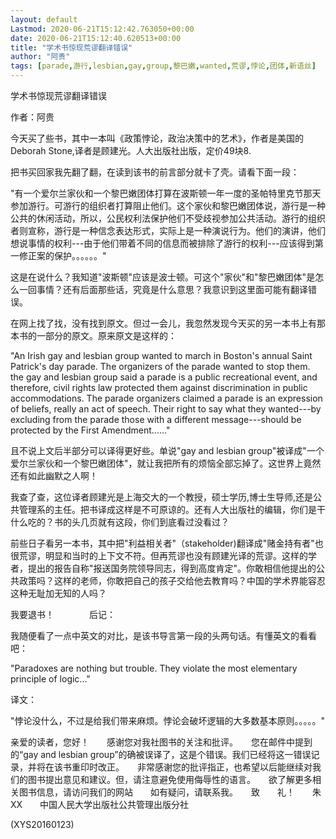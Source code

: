 ```yaml
---
layout: default
Lastmod: 2020-06-21T15:12:42.763050+00:00
date: 2020-06-21T15:12:40.620513+00:00
title: "学术书惊现荒谬翻译错误"
author: "阿贵"
tags: [parade,游行,lesbian,gay,group,黎巴嫩,wanted,荒谬,悖论,团体,新语丝]
---
```


学术书惊现荒谬翻译错误

作者：阿贵

今天买了些书，其中一本叫《政策悖论，政治决策中的艺术》，作者是美国的Deborah Stone,译者是顾建光。人大出版社出版，定价49块8.

把书买回家我先翻了翻，在读到该书的前言部分就卡了壳。请看下面一段：

"有一个爱尔兰家伙和一个黎巴嫩团体打算在波斯顿一年一度的圣帕特里克节那天参加游行。可游行的组织者打算阻止他们。这个家伙和黎巴嫩团体说，游行是一种公共的休闲活动，所以，公民权利法保护他们不受歧视参加公共活动。游行的组织者则宣称，游行是一种信念表达形式，实际上是一种演说行为。他们的演讲，他们想说事情的权利---由于他们带着不同的信息而被排除了游行的权利---应该得到第一修正案的保护。。。。。。"

这是在说什么？我知道"波斯顿"应该是波士顿。可这个"家伙"和"黎巴嫩团体"是怎么一回事情？还有后面那些话，究竟是什么意思？我意识到这里面可能有翻译错误。

在网上找了找，没有找到原文。但过一会儿，我忽然发现今天买的另一本书上有那本书的一部分的原文。原来原文是这样的：

"An Irish gay and lesbian group wanted to march in Boston's annual Saint Patrick's day parade. The organizers of the parade wanted to stop them. the gay and lesbian group said a parade is a public recreational event, and therefore, civil rights law protected them against discrimination in public accommodations. The parade organizers claimed a parade is an expression of beliefs, really an act of speech. Their right to say what they wanted---by excluding from the parade those with a different message---should be protected by the First Amendment......"

且不说上文后半部分可以译得更好些。单说"gay and lesbian group"被译成"一个爱尔兰家伙和一个黎巴嫩团体"，就让我把所有的烦恼全部忘掉了。这世界上竟然还有如此幽默之人啊！

我查了查，这位译者顾建光是上海交大的一个教授，硕士学历,博士生导师,还是公共管理系的主任。把书译成这样是不可原谅的。还有人大出版社的编辑，你们是干什么吃的？书的头几页就有这段，你们到底看过没看过？

前些日子看另一本书，其中把"利益相关者"（stakeholder)翻译成"赌金持有者"也很荒谬，明显和当时的上下文不符。但再荒谬也没有顾建光译的荒谬。这样的学者，提出的报告自称"报送国务院领导同志，得到高度肯定"。你敢相信他提出的公共政策吗？这样的老师，你敢把自己的孩子交给他去教育吗？中国的学术界能容忍这种无耻加无知的人吗？

我要退书！　　　　后记：

我随便看了一点中英文的对比，是该书导言第一段的头两句话。有懂英文的看看吧：

"Paradoxes are nothing but trouble. They violate the most elementary principle of logic..."

译文：

"悖论没什么，不过是给我们带来麻烦。悖论会破坏逻辑的大多数基本原则。。。。。"

亲爱的读者，您好！　　感谢您对我社图书的关注和批评。　　您在邮件中提到的“gay and lesbian group”的确被误译了，这是个错误。我们已经将这一错误记录，并将在该书重印时改正。　　非常感谢您的批评指正，也希望以后能继续对我们的图书提出意见和建议。但，请注意避免使用侮辱性的语言。　　欲了解更多相关图书信息，请访问我们的网站　　如有疑问，请联系我。　　致　　礼！　　朱XX　　中国人民大学出版社公共管理出版分社

(XYS20160123)

